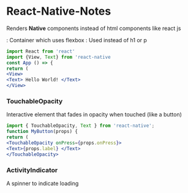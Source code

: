 # React-Native-Notes
Renders **Native** components instead of html components like react js <br>

**<View>**: Container which uses flexbox
**<Text>**: Used instead of h1 or p 
```jsx
import React from 'react'
import {View, Text} from 'react-native
const App () => {
return (
<View>
<Text> Hello World! </Text>
</View>
```

### TouchableOpacity
Interactive element that fades in opacity when touched (like a button)

```jsx
import { TouchableOpacity, Text } from 'react-native';
function MyButton(props) {
return (
<TouchableOpacity onPress={props.onPress}>
<Text>{props.label} </Text>
</TouchableOpacity>
```

### ActivityIndicator
A spinner to indicate loading

